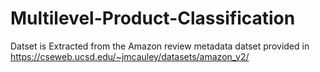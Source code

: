 # Multilevel-Product-Classification

Datset is Extracted from the Amazon review metadata datset provided in https://cseweb.ucsd.edu/~jmcauley/datasets/amazon_v2/